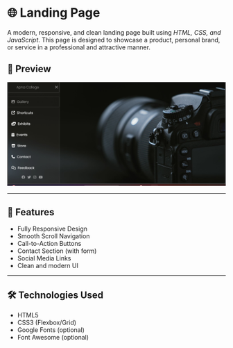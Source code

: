 # 🌐 Landing Page

A modern, responsive, and clean landing page built using *HTML, CSS, and JavaScript*. This page is designed to showcase a product, personal brand, or service in a professional and attractive manner.

## 📸 Preview

![project screenshot ](ss.png) <!-- Replace with your actual image path or URL -->

---

## 🚀 Features

- Fully Responsive Design
- Smooth Scroll Navigation
- Call-to-Action Buttons
- Contact Section (with form)
- Social Media Links
- Clean and modern UI

---

## 🛠 Technologies Used

- HTML5
- CSS3 (Flexbox/Grid)
- Google Fonts (optional)
- Font Awesome (optional)


